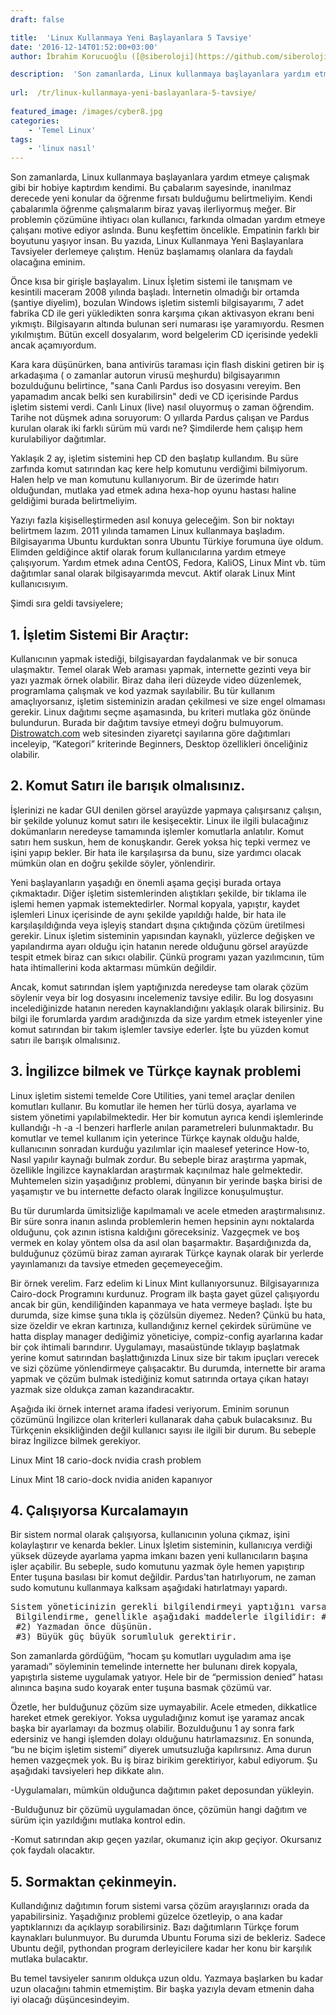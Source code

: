 ```yaml
---
draft: false

title:  'Linux Kullanmaya Yeni Başlayanlara 5 Tavsiye'
date: '2016-12-14T01:52:00+03:00'
author: İbrahim Korucuoğlu ([@siberoloji](https://github.com/siberoloji))

description:  'Son zamanlarda, Linux kullanmaya başlayanlara yardım etmeye çalışmak gibi bir hobiye kaptırdım kendimi. Bu çabalarım sayesinde, inanılmaz derecede yeni konular da öğrenme fırsatı bulduğumu belirtmeliyim. Kendi çabalarımla öğrenme çalışmalarım biraz yavaş ilerliyormuş meğer. Bir problemin çözümüne ihtiyacı olan kullanıcı, farkında olmadan yardım etmeye çalışanı motive ediyor aslında. Bunu keşfettim öncelikle. Empatinin farklı bir boyutunu yaşıyor insan. Bu yazıda, Linux Kullanmaya Yeni Başlayanlara Tavsiyeler derlemeye çalıştım. Henüz başlamamış olanlara da faydalı olacağına eminim.' 
 
url:  /tr/linux-kullanmaya-yeni-baslayanlara-5-tavsiye/
 
featured_image: /images/cyber8.jpg
categories:
    - 'Temel Linux'
tags:
    - 'linux nasıl'
---
```



Son zamanlarda, Linux kullanmaya başlayanlara yardım etmeye çalışmak gibi bir hobiye kaptırdım kendimi. Bu çabalarım sayesinde, inanılmaz derecede yeni konular da öğrenme fırsatı bulduğumu belirtmeliyim. Kendi çabalarımla öğrenme çalışmalarım biraz yavaş ilerliyormuş meğer. Bir problemin çözümüne ihtiyacı olan kullanıcı, farkında olmadan yardım etmeye çalışanı motive ediyor aslında. Bunu keşfettim öncelikle. Empatinin farklı bir boyutunu yaşıyor insan. Bu yazıda, Linux Kullanmaya Yeni Başlayanlara Tavsiyeler derlemeye çalıştım. Henüz başlamamış olanlara da faydalı olacağına eminim.



Önce kısa bir girişle başlayalım. Linux İşletim sistemi ile tanışmam ve kesintili maceram 2008 yılında başladı. İnternetin olmadığı bir ortamda (şantiye diyelim), bozulan Windows işletim sistemli bilgisayarımı, 7 adet fabrika CD ile geri yükledikten sonra karşıma çıkan aktivasyon ekranı beni yıkmıştı. Bilgisayarın altında bulunan seri numarası işe yaramıyordu. Resmen yıkılmıştım. Bütün excell dosyalarım, word belgelerim CD içerisinde yedekli ancak açamıyordum.



Kara kara düşünürken, bana antivirüs taraması için flash diskini getiren bir iş arkadaşıma ( o zamanlar autorun virusü meşhurdu) bilgisayarımın bozulduğunu belirtince, "sana Canlı Pardus iso dosyasını vereyim. Ben yapamadım ancak belki sen kurabilirsin" dedi ve CD içerisinde Pardus işletim sistemi verdi. Canlı Linux (live) nasıl oluyormuş o zaman öğrendim. Tarihe not düşmek adına soruyorum: O yıllarda Pardus çalışan ve Pardus kurulan olarak iki farklı sürüm mü vardı ne? Şimdilerde hem çalışıp hem kurulabiliyor dağıtımlar.



Yaklaşık 2 ay, işletim sistemini hep CD den başlatıp kullandım. Bu süre zarfında komut satırından kaç kere help komutunu verdiğimi bilmiyorum. Halen help ve man komutunu kullanıyorum. Bir de üzerimde hatırı olduğundan, mutlaka yad etmek adına hexa-hop oyunu hastası haline geldiğimi burada belirtmeliyim.



Yazıyı fazla kişiselleştirmeden asıl konuya geleceğim. Son bir noktayı belirtmem lazım. 2011 yılında tamamen Linux kullanmaya başladım. Bilgisayarıma Ubuntu kurduktan sonra Ubuntu Türkiye forumuna üye oldum. Elimden geldiğince aktif olarak forum kullanıcılarına yardım etmeye çalışıyorum. Yardım etmek adına CentOS, Fedora, KaliOS, Linux Mint vb. tüm dağıtımlar sanal olarak bilgisayarımda mevcut. Aktif olarak Linux Mint kullanıcısıyım.



Şimdi sıra geldi tavsiyelere;



## 1. İşletim Sistemi Bir Araçtır:



Kullanıcının yapmak istediği, bilgisayardan faydalanmak ve bir sonuca ulaşmaktır. Temel olarak Web araması yapmak, internette gezinti veya bir yazı yazmak örnek olabilir. Biraz daha ileri düzeyde video düzenlemek, programlama çalışmak ve kod yazmak sayılabilir. Bu tür kullanım amaçlıyorsanız, işletim sisteminizin aradan çekilmesi ve size engel olmaması gerekir. Linux dağıtımı seçme aşamasında, bu kriteri mutlaka göz önünde bulundurun. Burada bir dağıtım tavsiye etmeyi doğru bulmuyorum. <a href="https://distrowatch.com/" target="_blank" rel="noreferrer noopener">Distrowatch.com</a> web sitesinden ziyaretçi sayılarına göre dağıtımları inceleyip, “Kategori” kriterinde Beginners, Desktop özellikleri önceliğiniz olabilir.



## 2. Komut Satırı ile barışık olmalısınız.



İşlerinizi ne kadar GUI denilen görsel arayüzde yapmaya çalışırsanız çalışın, bir şekilde yolunuz komut satırı ile kesişecektir. Linux ile ilgili bulacağınız dokümanların neredeyse tamamında işlemler komutlarla anlatılır. Komut satırı hem suskun, hem de konuşkandır. Gerek yoksa hiç tepki vermez ve işini yapıp bekler. Bir hata ile karşılaşırsa da bunu, size yardımcı olacak mümkün olan en doğru şekilde söyler, yönlendirir.



Yeni başlayanların yaşadığı en önemli aşama geçişi burada ortaya çıkmaktadır. Diğer işletim sistemlerinden alıştıkları şekilde, bir tıklama ile işlemi hemen yapmak istemektedirler. Normal kopyala, yapıştır, kaydet işlemleri Linux içerisinde de aynı şekilde yapıldığı halde, bir hata ile karşılaşıldığında veya işleyiş standart dışına çıktığında çözüm üretilmesi gerekir. Linux işletim sisteminin yapısından kaynaklı, yüzlerce değişken ve yapılandırma ayarı olduğu için hatanın nerede olduğunu görsel arayüzde tespit etmek biraz can sıkıcı olabilir. Çünkü programı yazan yazılımcının, tüm hata ihtimallerini koda aktarması mümkün değildir.



Ancak, komut satırından işlem yaptığınızda neredeyse tam olarak çözüm söylenir veya bir log dosyasını incelemeniz tavsiye edilir. Bu log dosyasını incelediğinizde hatanın nereden kaynaklandığını yaklaşık olarak bilirsiniz. Bu bilgi ile forumlarda yardım aradığınızda da size yardım etmek isteyenler yine komut satırından bir takım işlemler tavsiye ederler. İşte bu yüzden komut satırı ile barışık olmalısınız.



## 3. İngilizce bilmek ve Türkçe kaynak problemi



Linux işletim sistemi temelde Core Utilities, yani temel araçlar denilen komutları kullanır. Bu komutlar ile hemen her türlü dosya, ayarlama ve sistem yönetimi yapılabilmektedir. Her bir komutun ayrıca kendi işlemlerinde kullandığı -h -a -l benzeri harflerle anılan parametreleri bulunmaktadır. Bu komutlar ve temel kullanım için yeterince Türkçe kaynak olduğu halde, kullanıcının sonradan kurduğu yazılımlar için maalesef yeterince How-to, Nasıl yapılır kaynağı bulmak zordur. Bu sebeple biraz araştırma yapmak, özellikle İngilizce kaynaklardan araştırmak kaçınılmaz hale gelmektedir. Muhtemelen sizin yaşadığınız problemi, dünyanın bir yerinde başka birisi de yaşamıştır ve bu internette defacto olarak İngilizce konuşulmuştur.



Bu tür durumlarda ümitsizliğe kapılmamalı ve acele etmeden araştırmalısınız. Bir süre sonra inanın aslında problemlerin hemen hepsinin aynı noktalarda olduğunu, çok azının istisna kaldığını göreceksiniz. Vazgeçmek ve boş vermek en kolay yöntem olsa da asıl olan başarmaktır. Başardığınızda da, bulduğunuz çözümü biraz zaman ayırarak Türkçe kaynak olarak bir yerlerde yayınlamanızı da tavsiye etmeden geçemeyeceğim.



Bir örnek verelim. Farz edelim ki Linux Mint kullanıyorsunuz. Bilgisayarınıza Cairo-dock Programını kurdunuz. Program ilk başta gayet güzel çalışıyordu ancak bir gün, kendiliğinden kapanmaya ve hata vermeye başladı. İşte bu durumda, size kimse şuna tıkla iş çözülsün diyemez. Neden? Çünkü bu hata, size özeldir ve ekran kartınıza, kullandığınız kernel çekirdek sürümüne ve hatta display manager dediğimiz yöneticiye, compiz-config ayarlarına kadar bir çok ihtimali barındırır. Uygulamayı, masaüstünde tıklayıp başlatmak yerine komut satırından başlattığınızda Linux size bir takım ipuçları verecek ve sizi çözüme yönlendirmeye çalışacaktır. Bu durumda, internette bir arama yapmak ve çözüm bulmak istediğiniz komut satırında ortaya çıkan hatayı yazmak size oldukça zaman kazandıracaktır.



Aşağıda iki örnek internet arama ifadesi veriyorum. Eminim sorunun çözümünü İngilizce olan kriterleri kullanarak daha çabuk bulacaksınız. Bu Türkçenin eksikliğinden değil kullanıcı sayısı ile ilgili bir durum. Bu sebeple biraz İngilizce bilmek gerekiyor.



Linux Mint 18 cario-dock nvidia crash problem



Linux Mint 18 cario-dock nvidia aniden kapanıyor



## 4. Çalışıyorsa Kurcalamayın



Bir sistem normal olarak çalışıyorsa, kullanıcının yoluna çıkmaz, işini kolaylaştırır ve kenarda bekler. Linux İşletim sisteminin, kullanıcıya verdiği yüksek düzeyde ayarlama yapma imkanı bazen yeni kullanıcıların başına işler açabilir. Bu sebeple, sudo komutunu yazmak öyle hemen yapıştırıp Enter tuşuna basılası bir komut değildir. Pardus'tan hatırlıyorum, ne zaman sudo komutunu kullanmaya kalksam aşağıdaki hatırlatmayı yapardı.


<!-- wp:preformatted -->
<pre class="wp-block-preformatted">Sistem yöneticinizin gerekli bilgilendirmeyi yaptığını varsayıyoruz.
 Bilgilendirme, genellikle aşağıdaki maddelerle ilgilidir: #1) Diğerlerinin mahremiyetine saygı gösterin.
 #2) Yazmadan önce düşünün.
 #3) Büyük güç büyük sorumluluk gerektirir.</pre>
<!-- /wp:preformatted -->


Son zamanlarda gördüğüm, “hocam şu komutları uyguladım ama işe yaramadı” söyleminin temelinde internette her bulunanı direk kopyala, yapıştırla sisteme uygulamak yatıyor. Hele bir de “permission denied” hatası alınınca başına sudo koyarak enter tuşuna basmak çözümü var.



Özetle, her bulduğunuz çözüm size uymayabilir. Acele etmeden, dikkatlice hareket etmek gerekiyor. Yoksa uyguladığınız komut işe yaramaz ancak başka bir ayarlamayı da bozmuş olabilir. Bozulduğunu 1 ay sonra fark edersiniz ve hangi işlemden dolayı olduğunu hatırlamazsınız. En sonunda, “bu ne biçim işletim sistemi” diyerek umutsuzluğa kapılırsınız. Ama durun hemen vazgeçmek yok. Bu iş biraz birikim gerektiriyor, kabul ediyorum. Şu aşağıdaki tavsiyeleri hep dikkate alın.



-Uygulamaları, mümkün olduğunca dağıtımın paket deposundan yükleyin.



-Bulduğunuz bir çözümü uygulamadan önce, çözümün hangi dağıtım ve sürüm için yazıldığını mutlaka kontrol edin.



-Komut satırından akıp geçen yazılar, okumanız için akıp geçiyor. Okursanız çok faydalı olacaktır.



## 5. Sormaktan çekinmeyin.



Kullandığınız dağıtımın forum sistemi varsa çözüm arayışlarınızı orada da yapabilirsiniz. Yaşadığınız problemi güzelce özetleyip, o ana kadar yaptıklarınızı da açıklayıp sorabilirsiniz. Bazı dağıtımların Türkçe forum kaynakları bulunmuyor. Bu durumda Ubuntu Foruma sizi de bekleriz. Sadece Ubuntu değil, pythondan program derleyicilere kadar her konu bir karşılık mutlaka bulacaktır.



Bu temel tavsiyeler sanırım oldukça uzun oldu. Yazmaya başlarken bu kadar uzun olacağını tahmin etmemiştim. Bir başka yazıyla devam etmenin daha iyi olacağı düşüncesindeyim.
